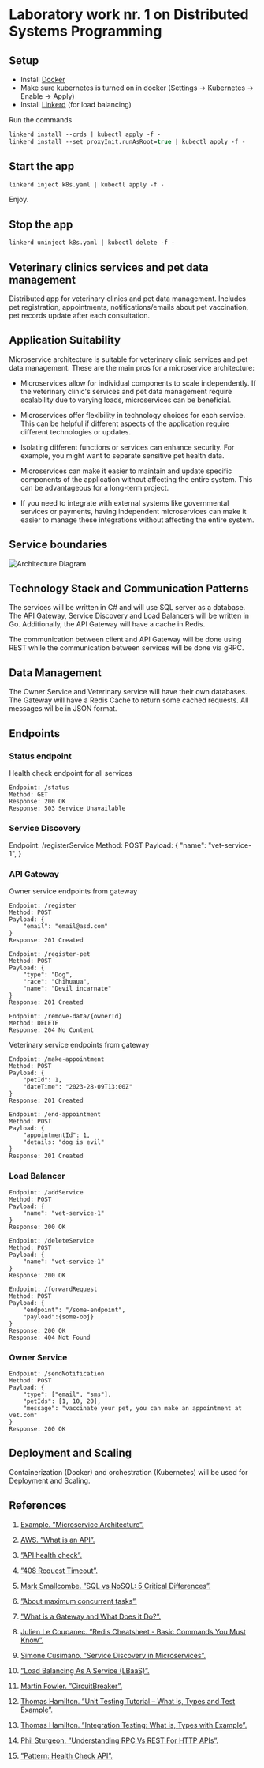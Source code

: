 # Laboratory work nr. 1 on Distributed Systems Programming

## Setup

- Install [Docker](https://docs.docker.com/engine/install/)
- Make sure kubernetes is turned on in docker (Settings -> Kubernetes -> Enable -> Apply)
- Install [Linkerd](https://linkerd.io/2.14/getting-started/) (for load balancing)

Run the commands

```ps
linkerd install --crds | kubectl apply -f -
linkerd install --set proxyInit.runAsRoot=true | kubectl apply -f -
```

## Start the app

```ps
linkerd inject k8s.yaml | kubectl apply -f -
```

Enjoy.

## Stop the app

```ps
linkerd uninject k8s.yaml | kubectl delete -f -
```

## Veterinary clinics services and pet data management

Distributed app for veterinary clinics and pet data management. Includes pet registration, appointments, notifications/emails about pet vaccination, pet records update after each consultation.

## Application Suitability

Microservice architecture is suitable for veterinary clinic services and pet data management. These are the main pros for a microservice architecture:

- Microservices allow for individual components to scale independently. If the veterinary clinic's services and pet data management require scalability due to varying loads, microservices can be beneficial.

- Microservices offer flexibility in technology choices for each service. This can be helpful if different aspects of the application require different technologies or updates.

- Isolating different functions or services can enhance security. For example, you might want to separate sensitive pet health data.

- Microservices can make it easier to maintain and update specific components of the application without affecting the entire system. This can be advantageous for a long-term project.
- If you need to integrate with external systems like governmental services or payments, having independent microservices can make it easier to manage these integrations without affecting the entire system.

## Service boundaries
![Architecture Diagram](./architecture-diagram.png)
## Technology Stack and Communication Patterns

The services will be written in C# and will use SQL server as a database. The API Gateway, Service Discovery and Load Balancers will be written in Go. Additionally, the API Gateway will have a cache in Redis.

The communication between client and API Gateway will be done using REST while the communication between services will be done via gRPC.
## Data Management
The Owner Service and Veterinary service will have their own databases. The Gateway will have a Redis Cache to return some cached requests. All messages wil be in JSON format.

## Endpoints

### Status endpoint

Health check endpoint for all services
```
Endpoint: /status
Method: GET
Response: 200 OK
Response: 503 Service Unavailable
```

### Service Discovery
Endpoint: /registerService
Method: POST
Payload: {
    "name": "vet-service-1",
}

### API Gateway

Owner service endpoints from gateway
```
Endpoint: /register
Method: POST
Payload: {
    "email": "email@asd.com"
}
Response: 201 Created
```

```
Endpoint: /register-pet
Method: POST
Payload: {
    "type": "Dog",
    "race": "Chihuaua",
    "name": "Devil incarnate"
}
Response: 201 Created
```

```
Endpoint: /remove-data/{ownerId}
Method: DELETE
Response: 204 No Content
```

Veterinary service endpoints from gateway
```
Endpoint: /make-appointment
Method: POST
Payload: {
    "petId": 1,
    "dateTime": "2023-28-09T13:00Z"
}
Response: 201 Created
```

```
Endpoint: /end-appointment
Method: POST
Payload: {
    "appointmentId": 1,
    "details: "dog is evil"
}
Response: 201 Created
```

### Load Balancer

```
Endpoint: /addService
Method: POST
Payload: {
    "name": "vet-service-1"
}
Response: 200 OK
```

```
Endpoint: /deleteService
Method: POST
Payload: {
    "name": "vet-service-1"
}
Response: 200 OK
```

```
Endpoint: /forwardRequest
Method: POST
Payload: {
    "endpoint": "/some-endpoint",
    "payload":{some-obj}
}
Response: 200 OK
Response: 404 Not Found
```

### Owner Service

```
Endpoint: /sendNotification
Method: POST
Payload: {
    "type": ["email", "sms"],
    "petIds": [1, 10, 20],
    "message": "vaccinate your pet, you can make an appointment at vet.com"
}
Response: 200 OK
```

## Deployment and Scaling

Containerization (Docker) and orchestration (Kubernetes) will be used for Deployment and Scaling.

## References
1. [Example. ”Microservice Architecture”.](https://microservices.io/i/Microservice_Architecture.png)

2. [AWS. ”What is an API”.](https://aws.amazon.com/what-is/api/)

3. [”API health check”.](https://testfully.io/blog/api-health-check-monitoring/#what-is-an-api-health-check)

4. [”408 Request Timeout”.](https://developer.mozilla.org/en-US/docs/Web/HTTP/Status/408)

5. [Mark Smallcombe. ”SQL vs NoSQL: 5 Critical Differences”.](https://www.xplenty.com/blog/the-sql-vs-nosql-difference)

6. [”About maximum concurrent tasks”.](https://docs.infor.com/ism/5.x/en-us/ism_onlinehelp/lsm1454147676513.html)

7. [”What is a Gateway and What Does it Do?”.](https://whatismyipaddress.com/gateway)

8. [Julien Le Coupanec. ”Redis Cheatsheet - Basic Commands You Must Know”.](https://gist.github.com/LeCoupa/1596b8f359ad8812c7271b5322c30946)

9. [Simone Cusimano. ”Service Discovery in Microservices”.](https://www.baeldung.com/cs/service-discovery-microservices)

10. [”Load Balancing As A Service (LBaaS)”.](https://avinetworks.com/glossary/load-balancing-as-a-service/)

11. [Martin Fowler. ”CircuitBreaker”.](https://martinfowler.com/bliki/CircuitBreaker.html)

12. [Thomas Hamilton. ”Unit Testing Tutorial – What is, Types and Test Example”.](https://www.guru99.com/unit-testing-guide.htmlhttps://www.guru99.com/unit-testing-guide.html)

13. [Thomas Hamilton. ”Integration Testing: What is, Types with Example”.](https://www.guru99.com/integration-testing.html)

14. [Phil Sturgeon. ”Understanding RPC Vs REST For HTTP APIs”.](https://www.smashingmagazine.com/2016/09/understanding-rest-and-rpc-for-http-apis/)

15. [”Pattern: Health Check API”.](https://microservices.io/patterns/observability/health-check-api.html)
